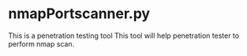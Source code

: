 # nmapPortscanner.py
This is a penetration testing tool
This tool will help penetration tester to perform nmap scan.
